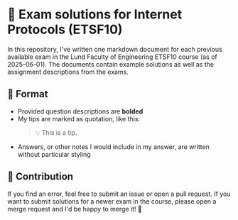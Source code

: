 # 📝 Exam solutions for Internet Protocols (ETSF10)

In this repository, I've written one markdown document for each previous available exam in the Lund Faculty of Engineering ETSF10 course (as of 2025-06-01). The documents contain example solutions as well as the assignment descriptions from the exams.

## 📂 Format

- Provided question descriptions are **bolded**
- My tips are marked as quotation, like this:
  >💡 This is a tip.
- Answers, or other notes I would include in my answer, are written without particular styling

## 🤝 Contribution

If you find an error, feel free to submit an issue or open a pull request. If you want to submit solutions for a newer exam in the course, please open a merge request and I'd be happy to merge it! 🚀